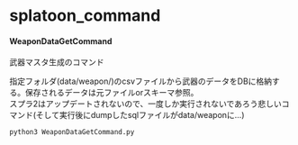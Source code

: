 # splatoon_command

#### WeaponDataGetCommand

武器マスタ生成のコマンド

指定フォルダ(data/weapon/)のcsvファイルから武器のデータをDBに格納する。保存されるデータは元ファイルorスキーマ参照。  
スプラ2はアップデートされないので、一度しか実行されないであろう悲しいコマンド(そして実行後にdumpしたsqlファイルがdata/weaponに…)    

```
python3 WeaponDataGetCommand.py
```